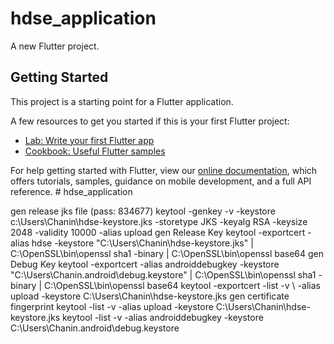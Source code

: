 # hdse_application

A new Flutter project.

## Getting Started

This project is a starting point for a Flutter application.

A few resources to get you started if this is your first Flutter project:

- [Lab: Write your first Flutter app](https://flutter.dev/docs/get-started/codelab)
- [Cookbook: Useful Flutter samples](https://flutter.dev/docs/cookbook)

For help getting started with Flutter, view our
[online documentation](https://flutter.dev/docs), which offers tutorials,
samples, guidance on mobile development, and a full API reference.
#   h d s e _ a p p l i c a t i o n 
 
 

gen release jks file (pass: 834677)
    keytool -genkey -v -keystore c:\Users\Chanin\hdse-keystore.jks -storetype JKS -keyalg RSA -keysize 2048 -validity 10000 -alias upload
  gen Release Key
  keytool -exportcert -alias hdse -keystore "C:\Users\Chanin\hdse-keystore.jks" | C:\OpenSSL\bin\openssl sha1 -binary | C:\OpenSSL\bin\openssl base64
  gen Debug Key
  keytool -exportcert -alias androiddebugkey -keystore "C:\Users\Chanin\.android\debug.keystore" | C:\OpenSSL\bin\openssl sha1 -binary | C:\OpenSSL\bin\openssl base64
  keytool -exportcert -list -v \ -alias upload -keystore C:\Users\Chanin\hdse-keystore.jks
  gen certificate fingerprint
  keytool -list -v -alias upload -keystore C:\Users\Chanin\hdse-keystore.jks
  keytool -list -v -alias androiddebugkey -keystore C:\Users\Chanin\.android\debug.keystore
